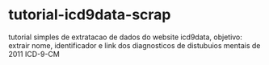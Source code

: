 # tutorial-icd9data-scrap
tutorial simples de extratacao de dados do website icd9data, objetivo: extrair nome, identificador e link dos diagnosticos de distubuios mentais de 2011 ICD-9-CM
